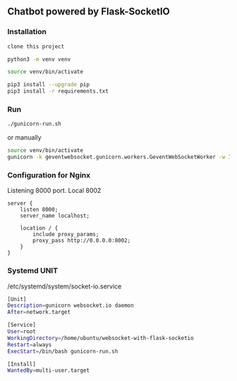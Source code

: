 ## Chatbot powered by Flask-SocketIO

### Installation
```bash
clone this project

python3 -m venv venv

source venv/bin/activate

pip3 install --upgrade pip
pip3 install -r requirements.txt
```

### Run 
```bash
./gunicorn-run.sh
```
or manually
```bash
source venv/bin/activate
gunicorn -k geventwebsocket.gunicorn.workers.GeventWebSocketWorker -w 10 app:app --bind 0.0.0.0:8000
```

### Configuration for Nginx
Listening 8000 port. Local 8002
```nginx
server {
    listen 8000;
    server_name localhost;

    location / {
        include proxy_params;
        proxy_pass http://0.0.0.0:8002;
    }
}
```

### Systemd UNIT
/etc/systemd/system/socket-io.service
```bash
[Unit]
Description=gunicorn websocket.io daemon
After=network.target

[Service]
User=root
WorkingDirectory=/home/ubuntu/websocket-with-flask-socketio
Restart=always
ExecStart=/bin/bash gunicorn-run.sh

[Install]
WantedBy=multi-user.target
```

